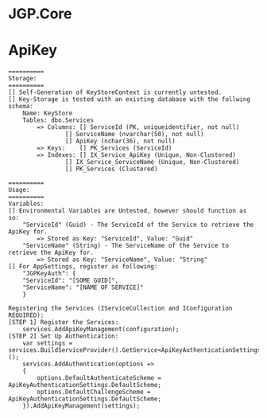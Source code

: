 # JGP.Core

# ApiKey

	==========
	Storage:
	==========
	[] Self-Generation of KeyStoreContext is currently untested.
	[] Key-Storage is tested with an existing database with the follwing schema:
		Name: KeyStore
		Tables: dbo.Services
			=> Columns:	[] ServiceId (PK, uniqueidentifier, not null)
					[] ServiceName (nvarchar(50), not null)
					[] ApiKey (nchar(36), not null)
			=> Keys:	[] PK_Services (ServiceId)
			=> Indexes:	[] IX_Service_ApiKey (Unique, Non-Clustered)
					[] IX_Service_ServiceName (Unique, Non-Clustered)
					[] PK_Services (Clustered)
	
	==========
	Usage:
	==========
	Variables:
	[] Environmental Variables are Untested, however should function as so:
		"ServiceId" (Guid) - The ServiceId of the Service to retrieve the ApiKey for.
			=> Stored as Key: "ServiceId", Value: "Guid"
		"ServiceName" (String) - The ServiceName of the Service to retrieve the ApiKey for.
			=> Stored as Key: "ServiceName", Value: "String"
	[] For AppSettings, register as following:
		"JGPKeyAuth": {
		"ServiceId": "[SOME GUID]",
		"ServiceName": "[NAME OF SERVICE]"
		}
	
	Registering the Services (IServiceCollection and IConfiguration REQUIRED):
	[STEP 1] Register the Services:
		services.AddApiKeyManagement(configuration);
	[STEP 2] Set Up Authentication:
		var settings = services.BuildServiceProvider().GetService<ApiKeyAuthenticationSettings>();
		services.AddAuthentication(options =>
		{
		    options.DefaultAuthenticateScheme = ApiKeyAuthenticationSettings.DefaultScheme;
		    options.DefaultChallengeScheme = ApiKeyAuthenticationSettings.DefaultScheme;
		}).AddApiKeyManagement(settings);
